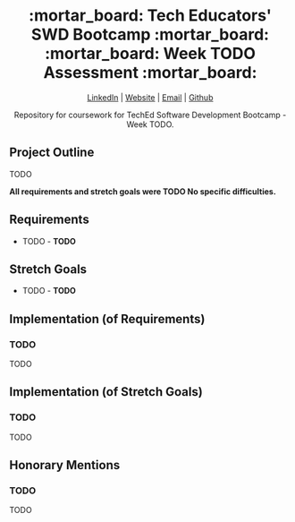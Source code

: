 <div align="center">
  <h1>:mortar_board: Tech Educators' SWD Bootcamp :mortar_board:<br/>:mortar_board: Week TODO Assessment :mortar_board:</h1>
  <p>
    <a href="http://www.LinkedIn.com/in/kevin-barr1988">LinkedIn</a> |
    <a href="http://kjb88.github.io">Website</a> |
    <a href="mailto:kevinbarr.business@gmail.com">Email</a> |
    <a href="https://github.com/KJB88">Github</a>
  </p>
<p>
  Repository for coursework for TechEd Software Development Bootcamp - Week TODO.
</p>
</div>
<section>
<h2>Project Outline</h2>
<p>TODO</p>
  <p><b>All requirements and stretch goals were TODO No specific difficulties.</b></p>
</section>
<section>
<h2>Requirements</h2>
<ul>
<li>TODO - <b>TODO</b></li>
</ul>
</section>
<section>
<h2>Stretch Goals</h2>
<ul>
<li>TODO - <b>TODO</b></li>
</ul>
</section>
<section>
<h2>Implementation (of Requirements)</h2>
  <h3>TODO</h3>
  <p>TODO</p>
</section>
<section>
  <h2>Implementation (of Stretch Goals)</h2>
  <h3>TODO</h3>
  <p>
TODO
  </p>
</section>
<section>
  <h2>Honorary Mentions</h2>
  <h3>TODO</h3>
  TODO
</section>
